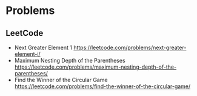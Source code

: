# Problems
## LeetCode
- Next Greater Element 1 https://leetcode.com/problems/next-greater-element-i/
- Maximum Nesting Depth of the Parentheses https://leetcode.com/problems/maximum-nesting-depth-of-the-parentheses/
- Find the Winner of the Circular Game https://leetcode.com/problems/find-the-winner-of-the-circular-game/